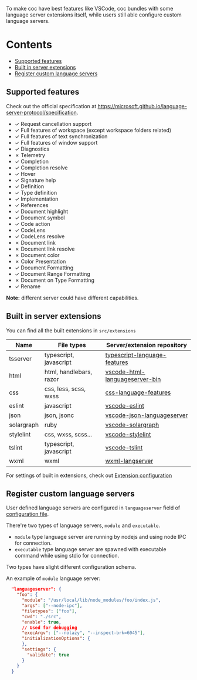 To make coc have best features like VSCode, coc bundles with some language server extensions itself, while users still able 
configure custom language servers.

# Contents

* [Supported features](https://github.com/neoclide/coc.nvim/wiki/Language-servers#supported-features)
* [Built in server extensions](https://github.com/neoclide/coc.nvim/wiki/Language-servers#built-in-server-extensions)
* [Register custom language servers](https://github.com/neoclide/coc.nvim/wiki/Language-servers#register-custom-language-servers)

## Supported features

Check out the official specification at https://microsoft.github.io/language-server-protocol/specification.

* ✓ Request cancellation support
* ✓ Full features of workspace (except workspace folders related)
* ✓ Full features of text synchronization
* ✓ Full features of window support
* ✓ Diagnostics
* ✗ Telemetry
* ✓ Completion
* ✓ Completion resolve
* ✓ Hover
* ✓ Signature help
* ✓ Definition
* ✓ Type definition
* ✓ Implementation
* ✓ References
* ✓ Document highlight
* ✓ Document symbol
* ✓ Code action
* ✓ CodeLens
* ✓ CodeLens resolve
* ✗ Document link
* ✗ Document link resolve
* ✗ Document color
* ✗ Color Presentation
* ✓ Document Formatting
* ✓ Document Range Formatting
* ✗ Document on Type Formatting
* ✓ Rename

**Note:** different server could have different capabilities.

## Built in server extensions

You can find all the built extensions in `src/extensions`

Name         | File types              | Server/extension repository
------------ | -------------           |------------
tsserver     | typescript, javascript  | [typescript-language-features](https://github.com/Microsoft/vscode/tree/master/extensions/typescript-language-features)
html         | html, handlebars, razor | [vscode-html-languageserver-bin](https://www.npmjs.com/package/vscode-html-languageserver-bin)
css          | css, less, scss, wxss   | [css-language-features](https://github.com/Microsoft/vscode/tree/master/extensions/css-language-features)
eslint       | javascript              | [vscode-eslint](https://github.com/Microsoft/vscode-eslint)
json         | json, jsonc             | [vscode-json-languageserver](https://www.npmjs.com/package/vscode-json-languageserver)
solargraph   | ruby                    | [vscode-solargraph](https://github.com/castwide/vscode-solargraph)
stylelint    | css, wxss, scss...      | [vscode-stylelint](https://github.com/shinnn/vscode-stylelint)
tslint       | typescript, javascript  | [vscode-tslint](https://github.com/Microsoft/vscode-tslint)
wxml         | wxml                    | [wxml-langserver](https://github.com/chemzqm/wxml-languageserver)

For settings of built in extensions, check out [Extension configuration](https://github.com/neoclide/coc.nvim/wiki/Using-configuration-file#extension-configuration)

## Register custom language servers

User defined language servers are configured in `languageserver` field of [configuration file](https://github.com/neoclide/coc.nvim/wiki/Using-configuration-file).

There're two types of language servers, `module` and `executable`.

* `module` type language server are running by nodejs and using node IPC for connection.
* `executable` type language server are spawned with executable command while using stdio for connection.

Two types have slight different configuration schema.

An example of `module` language server:

``` json
  "languageserver": {
    "foo": {
      "module": "/usr/local/lib/node_modules/foo/index.js",
      "args": ["--node-ipc"],
      "filetypes": ["foo"],
      "cwd": "./src",
      "enable": true,
      // Used for debugging
      "execArgv": ["--nolazy", "--inspect-brk=6045"],
      "initializationOptions": {
      },
      "settings": {
        "validate": true
      }
    }
  }
```
